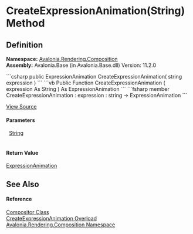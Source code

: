 # CreateExpressionAnimation(String) Method




## Definition
**Namespace:** <a href="N_Avalonia_Rendering_Composition">Avalonia.Rendering.Composition</a>  
**Assembly:** Avalonia.Base (in Avalonia.Base.dll) Version: 11.2.0

<Tabs groupId="api-code-preview">
<TabItem value="csharp" label="C#">
```csharp
public ExpressionAnimation CreateExpressionAnimation(
	string expression
)
```
</TabItem>
<TabItem value="vb" label="VB">
```vb
Public Function CreateExpressionAnimation ( 
	expression As String
) As ExpressionAnimation
```
</TabItem>
<TabItem value="fsharp" label="F#">
```fsharp
member CreateExpressionAnimation : 
        expression : string -> ExpressionAnimation 
```
</TabItem>
</Tabs>



<a href="https://github.com/AvaloniaUI/Avalonia/tree/master/src/Avalonia.Base/Rendering/Composition/Compositor.Factories.cs#L24" title="View the source code">View Source</a>



#### Parameters
<dl><dt>  <a href="https://learn.microsoft.com/dotnet/api/system.string" target="_blank" rel="noopener noreferrer">String</a></dt><dd> </dd></dl>

#### Return Value
<a href="T_Avalonia_Rendering_Composition_Animations_ExpressionAnimation">ExpressionAnimation</a>

## See Also


#### Reference
<a href="T_Avalonia_Rendering_Composition_Compositor">Compositor Class</a>  
<a href="Overload_Avalonia_Rendering_Composition_Compositor_CreateExpressionAnimation">CreateExpressionAnimation Overload</a>  
<a href="N_Avalonia_Rendering_Composition">Avalonia.Rendering.Composition Namespace</a>  

